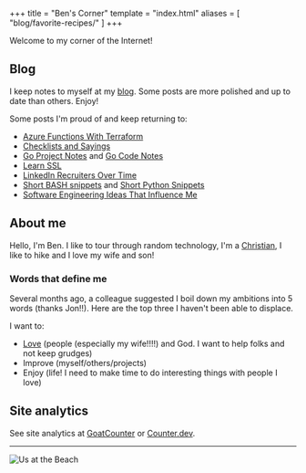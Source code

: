 +++
title = "Ben's Corner"
template = "index.html"
aliases = [ "blog/favorite-recipes/" ]
+++

Welcome to my corner of the Internet!

## Blog

I keep notes to myself at my [blog](/blog). Some posts are more polished and up to date than others. Enjoy!

Some posts I'm proud of and keep returning to:

- [Azure Functions With Terraform](@/blog/Azure-Functions-With-Terraform/index.md)
- [Checklists and Sayings](@/blog/Checklists-And-Sayings/index.md)
- [Go Project Notes](@/blog/Go-Project-Notes/index.md) and [Go Code Notes](@/blog/Go-Code-Notes/index.md)
- [Learn SSL](@/blog/Learn-SSL/index.md)
- [LinkedIn Recruiters Over Time](@/blog/LinkedIn-Recruiters-Over-Time/index.md)
- [Short BASH snippets](@/blog/Short-BASH-Snippets/index.md) and [Short Python Snippets](@/blog/Short-Python-Snippets/index.md)
- [Software Engineering Ideas That Influence Me](@/blog/Software-Engineering-Ideas-That-Influence-Me/index.md)

## About me

Hello, I'm Ben. I like to tour through random technology, I'm a [Christian](https://www.kingjamesbibleonline.org/Micah-6-8/), I like to hike and I love my wife and son!

### Words that define me

Several months ago, a colleague suggested I boil down my ambitions into 5 words (thanks Jon!!). Here are the top three I haven't been able to displace.

I want to:

- [Love](https://www.biblegateway.com/passage/?search=Matthew%2022%3A36-40&version=KJV) (people (especially my wife!!!!) and God. I want to help folks and not keep grudges)
- Improve (myself/others/projects)
- Enjoy (life! I need to make time to do interesting things with people I love)

## Site analytics

See site analytics at [GoatCounter](https://www-bbkane-com.goatcounter.com/) or [Counter.dev](https://counter.dev/dashboard.html?user=bbkane&token=MEzACRAJKeLPGaij).

---

![Us at the Beach](Ben-Jen-at-beach.jpg)

